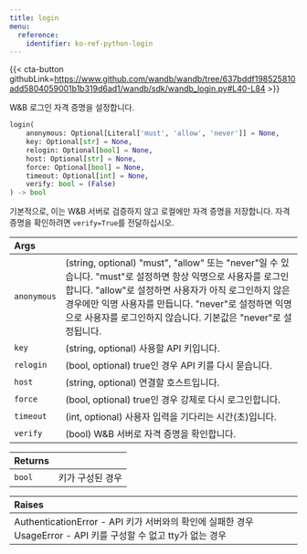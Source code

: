 ```yaml
---
title: login
menu:
  reference:
    identifier: ko-ref-python-login
---
```


{{< cta-button githubLink=https://www.github.com/wandb/wandb/tree/637bddf198525810add5804059001b1b319d6ad1/wandb/sdk/wandb_login.py#L40-L84 >}}

W&B 로그인 자격 증명을 설정합니다.

```python
login(
    anonymous: Optional[Literal['must', 'allow', 'never']] = None,
    key: Optional[str] = None,
    relogin: Optional[bool] = None,
    host: Optional[str] = None,
    force: Optional[bool] = None,
    timeout: Optional[int] = None,
    verify: bool = (False)
) -> bool
```

기본적으로, 이는 W&B 서버로 검증하지 않고 로컬에만 자격 증명을 저장합니다. 자격 증명을 확인하려면 `verify=True`를 전달하십시오.

| Args |  |
| :--- | :--- |
|  `anonymous` |  (string, optional) "must", "allow" 또는 "never"일 수 있습니다. "must"로 설정하면 항상 익명으로 사용자를 로그인합니다. "allow"로 설정하면 사용자가 아직 로그인하지 않은 경우에만 익명 사용자를 만듭니다. "never"로 설정하면 익명으로 사용자를 로그인하지 않습니다. 기본값은 "never"로 설정됩니다. |
|  `key` |  (string, optional) 사용할 API 키입니다. |
|  `relogin` |  (bool, optional) true인 경우 API 키를 다시 묻습니다. |
|  `host` |  (string, optional) 연결할 호스트입니다. |
|  `force` |  (bool, optional) true인 경우 강제로 다시 로그인합니다. |
|  `timeout` |  (int, optional) 사용자 입력을 기다리는 시간(초)입니다. |
|  `verify` |  (bool) W&B 서버로 자격 증명을 확인합니다. |

| Returns |  |
| :--- | :--- |
|  `bool` |  키가 구성된 경우 |

| Raises |  |
| :--- | :--- |
|  AuthenticationError - API 키가 서버와의 확인에 실패한 경우 UsageError - API 키를 구성할 수 없고 tty가 없는 경우 |
